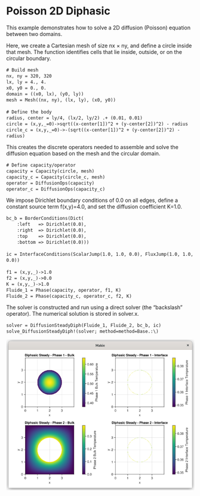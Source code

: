 # Poisson 2D Diphasic

This example demonstrates how to solve a 2D diffusion (Poisson) equation between two domains.

Here, we create a Cartesian mesh of size nx × ny, and define a circle inside that mesh.
The function identifies cells that lie inside, outside, or on the circular boundary.
```
# Build mesh
nx, ny = 320, 320
lx, ly = 4., 4.
x0, y0 = 0., 0.
domain = ((x0, lx), (y0, ly))
mesh = Mesh((nx, ny), (lx, ly), (x0, y0))

# Define the body
radius, center = ly/4, (lx/2, ly/2) .+ (0.01, 0.01)
circle = (x,y,_=0)->sqrt((x-center[1])^2 + (y-center[2])^2) - radius
circle_c = (x,y,_=0)->-(sqrt((x-center[1])^2 + (y-center[2])^2) - radius)
```

This creates the discrete operators needed to assemble and solve the diffusion equation based on the mesh and the circular domain.

```
# Define capacity/operator
capacity = Capacity(circle, mesh)
capacity_c = Capacity(circle_c, mesh)
operator = DiffusionOps(capacity)
operator_c = DiffusionOps(capacity_c)
```

We impose Dirichlet boundary conditions of 0.0 on all edges, define a constant source term f(x,y)=4.0, and set the diffusion coefficient K=1.0.
```
bc_b = BorderConditions(Dict(
    :left   => Dirichlet(0.0),
    :right  => Dirichlet(0.0),
    :top    => Dirichlet(0.0),
    :bottom => Dirichlet(0.0)))

ic = InterfaceConditions(ScalarJump(1.0, 1.0, 0.0), FluxJump(1.0, 1.0, 0.0))

f1 = (x,y,_)->1.0
f2 = (x,y,_)->0.0
K = (x,y,_)->1.0
Fluide_1 = Phase(capacity, operator, f1, K)
Fluide_2 = Phase(capacity_c, operator_c, f2, K)
```

The solver is constructed and run using a direct solver (the “backslash” operator). The numerical solution is stored in solver.x.
```
solver = DiffusionSteadyDiph(Fluide_1, Fluide_2, bc_b, ic)
solve_DiffusionSteadyDiph!(solver; method=method=Base.:\)
```

![](assests/poisson_2D_2ph/poisson_2d_2phases_plot.png)